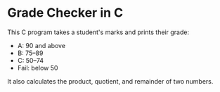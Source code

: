 # Grade Checker in C

This C program takes a student's marks and prints their grade:
- A: 90 and above
- B: 75–89
- C: 50–74
- Fail: below 50

It also calculates the product, quotient, and remainder of two numbers.


